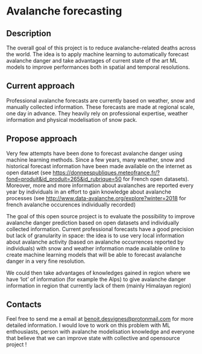 # Avalanche forecasting

## Description
The overall goal of this project is to reduce avalanche-related deaths across the world. 
The idea is to apply machine learning to automatically forecast avalanche danger and take advantages of current state of the art ML models to improve performances both in spatial and temporal resolutions.

## Current approach

Professional avalanche forecasts are currently based on weather, snow and manually collected information. These forecasts are made at regional scale, one day in advance. They heavily rely on professional expertise, weather information and physical modelisation of snow pack.

## Propose approach
Very few attempts have been done to forecast avalanche danger using machine learning methods. Since a few years, many weather, snow and historical forecast information have been made available on the internet as open dataset (see https://donneespubliques.meteofrance.fr/?fond=produit&id_produit=265&id_rubrique=50 for French open datasets).
Moreover, more and more information about avalanches are reported every year by individuals in an effort to gain knowledge about avalanche processes (see http://www.data-avalanche.org/explore?winter=2018 for french avalanche occurences individually recorded)

The goal of this open source project is to evaluate the possibility to improve avalanche danger prediction based on open datasets and individually collected information.
Current professional forecasts have a good precision but lack of granularity in space: the idea is to use very local information about avalanche activity (based on avalanche occurrences reported by individuals) with snow and weather information made available online to create machine learning models that will be able to forecast avalanche danger in a very fine resolution.

We could then take advantages of knowledges gained in region where we have ‘lot’ of information (for example the Alps) to give avalanche danger information in region that currently lack of them (mainly Himalayan region)

## Contacts

Feel free to send me a email at benoit.desvignes@protonmail.com for more detailed information. I would love to work on this problem with ML enthousiasts, person with avalanche modelisation knowledge and everyone that believe that we can improve state with collective and opensource project !
